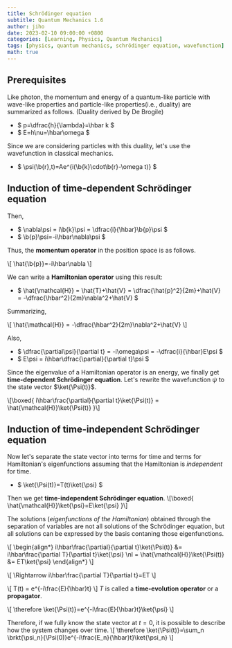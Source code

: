 ```yaml
---
title: Schrödinger equation
subtitle: Quantum Mechanics 1.6
author: jiho
date: 2023-02-10 09:00:00 +0800
categories: [Learning, Physics, Quantum Mechanics]
tags: [physics, quantum mechanics, schrödinger equation, wavefunction]
math: true
---
```


## Prerequisites

Like photon, the momentum and energy of a quantum-like particle
with wave-like properties and particle-like properties(i.e., duality) are summarized as follows.
(Duality derived by De Brogile)
* $ p=\dfrac{h}{\lambda}=\hbar k $
* $ E=h\nu=\hbar\omega $

Since we are considering particles with this duality, let's use the wavefunction in classical mechanics.
* $ \psi(\b{r},t)=Ae^{i(\b{k}\cdot\b{r}-\omega t)} $

## Induction of time-dependent Schrödinger equation

Then,
* $ \nabla\psi = i\b{k}\psi = \dfrac{i}{\hbar}\b{p}\psi $
* $ \b{p}\psi=-i\hbar\nabla\psi $

Thus, the **momentum operator** in the position space is as follows. 

\\[ \hat{\b{p}}=-i\hbar\nabla \\]

We can write a **Hamiltonian operator** using this result:
* $ \hat{\mathcal{H}} = \hat{T}+\hat{V} = \dfrac{\hat{p}^2}{2m}+\hat{V} = -\dfrac{\hbar^2}{2m}\nabla^2+\hat{V} $

Summarizing,

\\[ \hat{\mathcal{H}} = -\dfrac{\hbar^2}{2m}\nabla^2+\hat{V} \\]

Also,
* $ \dfrac{\partial\psi}{\partial t} = -i\omega\psi = -\dfrac{i}{\hbar}E\psi $
* $ E\psi = i\hbar\dfrac{\partial}{\partial t}\psi $

Since the eigenvalue of a Hamiltonian operator is an energy,
we finally get **time-dependent Schrödinger equation**.
Let's rewrite the wavefunction $\psi$ to the state vector $\ket{\Psi(t)}$.

\\[\boxed{  i\hbar\frac{\partial}{\partial t}\ket{\Psi(t)} = \hat{\mathcal{H}}\ket{\Psi(t)}  }\\]

## Induction of time-independent Schrödinger equation

Now let's separate the state vector into terms for time and terms for Hamiltonian's eigenfunctions
assuming that the Hamiltonian is _independent_ for time.
* $ \ket{\Psi(t)}=T(t)\ket{\psi} $

Then we get **time-independent Schrödinger equation**.
\\[\boxed{  \hat{\mathcal{H}}\ket{\psi}=E\ket{\psi}  }\\]

The solutions (_eigenfunctions of the Hamiltonian_) obtained through the separation of variables are not all solutions of the Schrödinger equation,
but all solutions can be expressed by the basis contaning those eigenfunctions.

\\[ \begin{align\*}
i\hbar\frac{\partial}{\partial t}\ket{\Psi(t)} &= i\hbar\frac{\partial T}{\partial t}\ket{\psi} \nl
= \hat{\mathcal{H}}\ket{\Psi(t)} &= ET\ket{\psi}
\end{align\*} \\]

\\[ \Rightarrow  i\hbar\frac{\partial T}{\partial t}=ET \\]

\\[ T(t) = e^{-i\frac{E}{\hbar}t} \\]
$T$ is called a **time-evolution operator** or a **propagator**.

\\[ \therefore  \ket{\Psi(t)}=e^{-i\frac{E}{\hbar}t}\ket{\psi} \\]

Therefore, if we fully know the state vector at $t=0$, it is possible to describe how the system changes over time.
\\[ \therefore  \ket{\Psi(t)}=\sum_n \brkt{\psi_n}{\Psi(0)}e^{-i\frac{E_n}{\hbar}t}\ket{\psi_n} \\]
